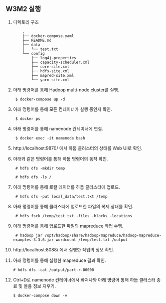 ## W3M2 실행

1. 디렉토리 구조
    ```
        .
        ├── docker-compose.yaml
        ├── README.md
        ├── data
        │   └── test.txt
        └── config
            ├── log4j.properties
            ├── capacity-scheduler.xml
            ├── core-site.xml
            ├── hdfs-site.xml
            ├── mapred-site.xml
            └── yarn-site.xml
    ```

2. 아래 명령어를 통해 Hadoop multi-node cluster를 실행.

        $ docker-compose up -d

3. 아래 명령어를 통해 모든 컨테이너가 실행 중인지 확인.

        $ docker ps

4. 아래 명령어를 통해 namenode 컨테이너에 연결.

        $ docker exec -it namenode bash

5. http://localhost:9870/ 에서 하둡 클러스터의 상태를 Web UI로 확인.

6. 아래와 같은 명령어를 통해 하둡 명령어의 동작 확인.

        # hdfs dfs -mkdir temp
        
        # hdfs dfs -ls /

7. 아래 명령어를 통해 로컬 데이터를 하둡 클러스터에 업로드.

        # hdfs dfs -put local_data/test.txt /temp

8. 아래 명령어를 통해 클러스터에 업로드한 파일의 복제 상태를 확인.

        # hdfs fsck /temp/test.txt -files -blocks -locations

9. 아래 명령어를 통해 업로드한 파일의 mapreduce 작업 수행.

        # hadoop jar /opt/hadoop/share/hadoop/mapreduce/hadoop-mapreduce-examples-3.3.6.jar wordcount /temp/test.txt /output

10. http://localhost:8088/ 에서 실행한 작업의 정보 확인.

11. 아래 명령어를 통해 실행한 mapreduce 결과 확인.

        # hdfs dfs -cat /output/part-r-00000

12. Ctrl+D로 namenode 컨테이너에서 빠져나와 아래 명령어 통해 하둡 클러스터 종료 및 볼륨 정보 지우기.

        $ docker-compose down -v
